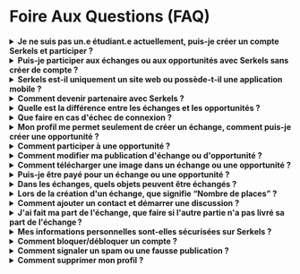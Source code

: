 # Foire Aux Questions (FAQ)

<details>
<summary><strong>Je ne suis pas un.e étudiant.e actuellement, puis-je créer un compte Serkels et participer ?</strong></summary>

Oui il est tout à fait possible de vous créer un profil.

</details>

<details>
<summary><strong>Puis-je participer aux échanges ou aux opportunités avec Serkels sans créer de compte ?</strong></summary>

Il n'est pas possible de participer ou de créer sans compte utilisateur.

Vous pourrez toutefois voir les publications sous réserve d'acceptation de nos CGU.

</details>

<details>
<summary><strong>Serkels est-il uniquement un site web ou possède-t-il une application mobile ?</strong></summary>

Serkels ne dispose pas d'application mobile pour le moment mais la plateforme est tout de même disponible via votre navigateur en version mobile.

</details>

<details>
<summary><strong>Comment devenir partenaire avec Serkels ?</strong></summary>

Vous devez écrire un mail sur l'adresse <a href="mailto:support@serkels.fr">support@serkels.fr</a> en expliquant votre souhait de créer un compte Partenaire.

Notre équipe reviendra alors vers vous avec la procédure à suivre.

</details>

<details>
<summary><strong>Quelle est la différence entre les échanges et les opportunités ?</strong></summary>

Une opportunité est fournie par un partenaire alors que l'échange est à l'initiative d'un étudiant.

L'échange vous permet une interaction directe entre étudiant au contraire de l'opportunité qui vous permet d'interagir avec un professionnel ou encore un établissement.

</details>

<details>
<summary><strong>Que faire en cas d'échec de connexion ?</strong></summary>

Vous pouvez envoyer un mail à <a href="mailto:support@serkels.fr">support@serkels.fr</a> en expliquant le souci rencontré et nous vous viendrons en aide le plus rapidement possible.

</details>

<details>
<summary><strong>Mon profil me permet seulement de créer un échange, comment puis-je créer une opportunité ?</strong></summary>

Un profil étudiant ne permet en effet que de créer des échanges.

Vous devez être partenaire afin de créer une opportunité.

</details>

<details>
<summary><strong>Comment participer à une opportunité ?</strong></summary>

En vous rendant sur la page de l'opportunité, vous aurez la possibilité de contacter directement le créateur ou la créatrice en cliquant sur son profil puis en lui envoyant un message.

</details>

<details>
<summary><strong>Comment modifier ma publication d'échange ou d'opportunité ?</strong></summary>

Lorsque vous êtes le créateur d'un échange ou d'une opportunité, vous aurez la possibilité de cliquer sur l'icône en forme de crayon afin de modifier la publication.

Attention toutefois, lorsqu'un échange contient déjà un participant, celui-ci ne peut plus être modifié.

</details>

<details>
<summary><strong>Comment télécharger une image dans un échange ou une opportunité ?</strong></summary>

Vous ne pouvez pas télécharger d'image au sein d'un échange.

Toutefois, vous pourrez télécharger une image au sein d'une opportunité lors de sa création ou modification.

</details>

<details>
<summary><strong>Puis-je être payé pour un échange ou une opportunité ?</strong></summary>

Il n'est pas possible d'être payé. Vous devez échanger objets ou services.

</details>

<details>
<summary><strong>Dans les échanges, quels objets peuvent être échangés ?</strong></summary>

Tout objet ne respectant pas les CGU et la loi en vigueur dans votre pays fera l'objet d'une modération et sera susceptible d'être supprimé.

Veuillez vous référer au CGU ainsi qu'aux lois de votre pays de résidence.

</details>

<details>
<summary><strong>Lors de la création d'un échange, que signifie “Nombre de places” ?</strong></summary>

Il s'agit du quota maximal de personnes pouvant participer à l'échange.

</details>

<details>
<summary><strong>Comment ajouter un contact et démarrer une discussion ?</strong></summary>

Pour ce faire vous pouvez soit passer par l'échange directement (auquel cas la discussion se fera dans le cadre de l'échange) ou alors par le profil de la personne avec laquelle vous souhaitez échanger (cliquez sur sa photo afin d'accéder à sa page personnelle).

</details>

<details>
<summary><strong>J'ai fait ma part de l'échange, que faire si l'autre partie n'a pas livré sa part de l'échange ?</strong></summary>

Veuillez signaler tout manquement à l'adresse <a href="mailto:support@serkels.fr">support@serkels.fr</a>.

</details>

<details>
<summary><strong>Mes informations personnelles sont-elles sécurisées sur Serkels ?</strong></summary>

Bien sûr ! Nous ne divulguons aucune information à un tiers.

</details>

<details>
<summary><strong>Comment bloquer/débloquer un compte ?</strong></summary>

En vous rendant dans les "..." sur le profil de la personne concernée.

Vous trouverez un bouton d'action afin de bloquer le profil.

</details>

<details>
<summary><strong>Comment signaler un spam ou une fausse publication ?</strong></summary>

En vous rendant dans les "..." sur le profil de la personne concernée ou sur la publication concernée.

Vous trouverez un bouton d'action afin de signaler tout ce qui vous paraîtrait suspect. Un formulaire doit alors être rempli afin que nous puissions étudier le cas.

</details>

<details>
<summary><strong>Comment supprimer mon profil ?</strong></summary>

Veuillez envoyer votre demande de suppression sur <a href="mailto:support@serkels.fr">support@serkels.fr</a>.

</details>
